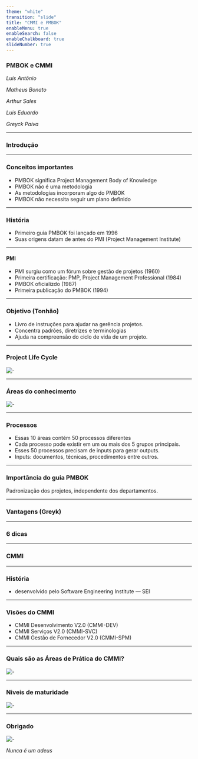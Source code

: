 ```yaml
---
theme: "white"
transition: "slide"
title: "CMMI e PMBOK"
enableMenu: true
enableSearch: false
enableChalkboard: true
slideNumber: true
---
```


### PMBOK e CMMI

_Luís Antônio_

_Matheus Bonato_

_Arthur Sales_

_Luis Eduardo_

_Greyck Paiva_

---

### Introdução

---

### Conceitos importantes
- PMBOK significa Project Management Body of Knowledge
- PMBOK não é uma metodologia
- As metodologias incorporam algo do PMBOK
- PMBOK não necessita seguir um plano definido

---

### História
- Primeiro guia PMBOK foi lançado em 1996
- Suas origens datam de antes do PMI (Project Management Institute)

---

#### PMI
- PMI surgiu como um fórum sobre gestão de projetos (1960)
- Primeira certificação: PMP, Project Management Professional (1984)
- PMBOK oficializdo (1987)
- Primeira publicação do PMBOK (1994)

---

### Objetivo (Tonhão)
- Livro de instruções para ajudar na gerência projetos.
- Concentra padrões, diretrizes e terminologias
- Ajuda na compreensão do ciclo de vida de um projeto. 

---

### Project Life Cycle
![-](https://kissflow.com/hubfs/phases-of-project-1.png)

---

### Áreas do conhecimento 
![-](https://escritoriodeprojetos.com.br/images/areas-de-conhecimento-em-gerenciamento-de-projetos.jpg)

---

### Processos
- Essas 10 áreas contém 50 processos diferentes
- Cada processo pode existir em um ou mais dos 5 grupos principais.
- Esses 50 processos precisam de inputs para gerar outputs.
- Inputs: documentos, técnicas, procedimentos entre outros.

---

### Importância do guia PMBOK 
Padronização dos projetos, independente dos departamentos.

---

### Vantagens (Greyk)

---

### 6 dicas

---

### CMMI

---

### História
- desenvolvido pelo Software Engineering Institute — SEI

---

### Visões do CMMI
- CMMI Desenvolvimento V2.0 (CMMI-DEV)
- CMMI Serviços V2.0 (CMMI-SVC)
- CMMI Gestão de Fornecedor V2.0 (CMMI-SPM)

---

### Quais são as Áreas de Prática do CMMI?
![-](https://cdn.discordapp.com/attachments/858082343877214228/1047328749626081280/areas-de-pratica-cmmi-atualizado.png)

---

### Niveis de maturidade
![-](blob:https://web.whatsapp.com/44274f03-0e29-497d-a5ba-7a7d4d068f8b)

---

### Obrigado
![-](https://media.tenor.com/fYqoO5uCAqkAAAAC/ukserver-emoral.gif)

_Nunca é um adeus_